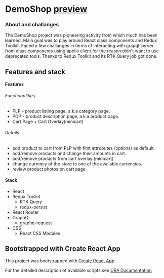 # DemoShop [preview](https://demo-shop-storefront.herokuapp.com/)

### About and challanges
 
 The DemoShop project was pioneering activity from which much has been learned. Main goal was to play around React class components and Redux Toolkit.
 Faced a few challanges in terms of interacting with grapql server from class components using apollo client for the reason didn't want to use deprecated
 tools. Thanks to Redux Toolkit and its RTK Query job got done. 

## Features and stack 

#### Features
  
  ###### Functionalities
  
  * PLP - product listing page, a.k.a category page.
  * PDP - product description page, a.k.a product page. 
  * Cart Page + Cart Overlay(minicart)

  ###### Details
  
  * add product to cart from PLP with first attrubutes (options) as default.
  * add/remove products and change their amounts in cart. 
  * add/remove products from cart overlay (minicart).
  * change currency of the store to one of the available currencies.
  * review product photos on cart page

#### Stack 

* React
* Redux Toolkit
   * RTK Query
   * redux-persist
* React Router 
* GraphQL
    * graphq-request
* CSS
    * React CSS Modules



## Bootstrapped with Create React App

This project was bootstrapped with [Create React App](https://github.com/facebook/create-react-app). 

For the detailed description of available scripts see [CRA Documentation](https://create-react-app.dev/docs/available-scripts)

